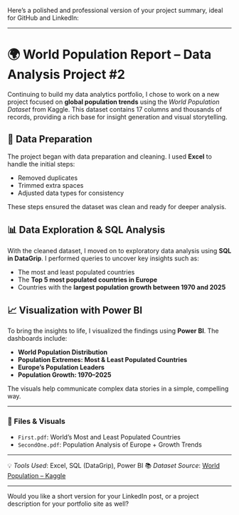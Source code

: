 Here’s a polished and professional version of your project summary, ideal for GitHub and LinkedIn:

---

# 🌍 World Population Report – Data Analysis Project #2

Continuing to build my data analytics portfolio, I chose to work on a new project focused on **global population trends** using the *World Population Dataset* from Kaggle. This dataset contains 17 columns and thousands of records, providing a rich base for insight generation and visual storytelling.

## 🧹 Data Preparation

The project began with data preparation and cleaning. I used **Excel** to handle the initial steps:

* Removed duplicates
* Trimmed extra spaces
* Adjusted data types for consistency

These steps ensured the dataset was clean and ready for deeper analysis.

## 📊 Data Exploration & SQL Analysis

With the cleaned dataset, I moved on to exploratory data analysis using **SQL in DataGrip**. I performed queries to uncover key insights such as:

* The most and least populated countries
* The **Top 5 most populated countries in Europe**
* Countries with the **largest population growth between 1970 and 2025**

## 📈 Visualization with Power BI

To bring the insights to life, I visualized the findings using **Power BI**. The dashboards include:

* **World Population Distribution**
* **Population Extremes: Most & Least Populated Countries**
* **Europe’s Population Leaders**
* **Population Growth: 1970–2025**

The visuals help communicate complex data stories in a simple, compelling way.

---

### 🔗 Files & Visuals

* `First.pdf`: World’s Most and Least Populated Countries
* `SecondOne.pdf`: Population Analysis of Europe + Growth Trends

---

💡 *Tools Used*: Excel, SQL (DataGrip), Power BI
📚 *Dataset Source*: [World Population – Kaggle](https://www.kaggle.com/datasets/iamsouravbanerjee/world-population-dataset)

---

Would you like a short version for your LinkedIn post, or a project description for your portfolio site as well?
